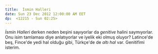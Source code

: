 ```yaml
---
title:  İsmin Halleri
date: Sun 23 Dec 2012 12:00:00 AM EET 
dp:  <12215 - Sun 02:25>
---
```



_İsmin Halleri_ derken neden beşini sayıyorlar da _genitive_ halini
saymıyorlar. Onu isim tamlaması diye anlatıyorlar ve iyelik eki olmuş
oluyor? Latince'de beş, Fince'de yedi hal olduğu gibi, Türkçe'de de
_altı hal_ var. Genitifimi isterim. 


